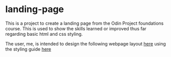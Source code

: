 # landing-page

This is a project to create a landing page from the Odin Project foundations course. This is used to show the skills learned or improved thus far regarding basic html and css styling. 

The user, me, is intended to design the following webpage layout [here](https://cdn.statically.io/gh/TheOdinProject/curriculum/) using the styling guide [here](https://cdn.statically.io/gh/TheOdinProject/curriculum/81a5d553f4073e593d23a6ab00d50eef8620796d/foundations/html_css/project/imgs/02.png) 

